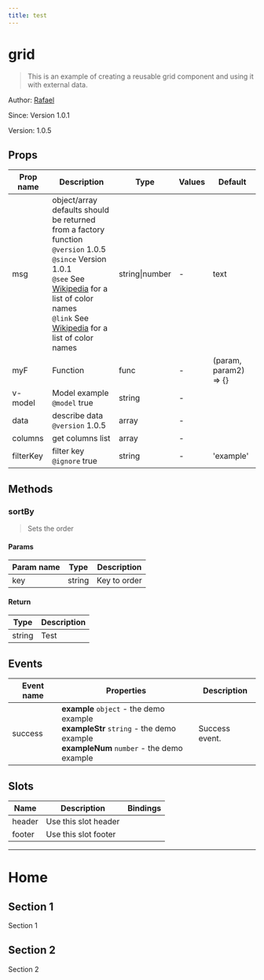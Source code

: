 ```yaml
---
title: test
---
```

# grid

> This is an example of creating a reusable grid component and using it with external data.

Author: [Rafael](https://github.com/rafaesc92)

Since: Version 1.0.1

Version: 1.0.5

## Props

| Prop name | Description                                                                                                                                                                                                                                                                                                                                       | Type           | Values | Default               |
| --------- | ------------------------------------------------------------------------------------------------------------------------------------------------------------------------------------------------------------------------------------------------------------------------------------------------------------------------------------------------- | -------------- | ------ | --------------------- |
| msg       | object/array defaults should be returned from a factory function<br/>`@version` 1.0.5<br/>`@since` Version 1.0.1<br/>`@see` See [Wikipedia](https://en.wikipedia.org/wiki/Web_colors#HTML_color_names) for a list of color names<br/>`@link` See [Wikipedia](https://en.wikipedia.org/wiki/Web_colors#HTML_color_names) for a list of color names | string\|number | -      | text                  |
| myF       | Function                                                                                                                                                                                                                                                                                                                                          | func           | -      | (param, param2) => {} |
| v-model   | Model example<br/>`@model` true                                                                                                                                                                                                                                                                                                                   | string         | -      |                       |
| data      | describe data<br/>`@version` 1.0.5                                                                                                                                                                                                                                                                                                                | array          | -      |                       |
| columns   | get columns list                                                                                                                                                                                                                                                                                                                                  | array          | -      |                       |
| filterKey | filter key<br/>`@ignore` true                                                                                                                                                                                                                                                                                                                     | string         | -      | 'example'             |

## Methods

### sortBy

> Sets the order

#### Params

| Param name | Type   | Description  |
| ---------- | ------ | ------------ |
| key        | string | Key to order |

#### Return

| Type   | Description |
| ------ | ----------- |
| string | Test        |

## Events

| Event name | Properties                                                                                                                          | Description    |
| ---------- | ----------------------------------------------------------------------------------------------------------------------------------- | -------------- |
| success    | **example** `object` - the demo example<br>**exampleStr** `string` - the demo example<br>**exampleNum** `number` - the demo example | Success event. |

## Slots

| Name   | Description          | Bindings |
| ------ | -------------------- | -------- |
| header | Use this slot header |          |
| footer | Use this slot footer |          |

---

# Home

## Section 1

Section 1

## Section 2

Section 2
